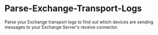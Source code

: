# Parse-Exchange-Transport-Logs
Parse your Exchange transport logs to find out which devices are sending messages to your Exchange Server's receive connector.
